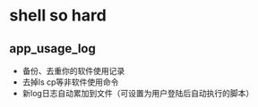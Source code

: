 # shell so hard
## app_usage_log ##
+ 备份、去重你的软件使用记录
+ 去掉ls cp等非软件使用命令
+ 新log日志自动累加到文件（可设置为用户登陆后自动执行的脚本）
